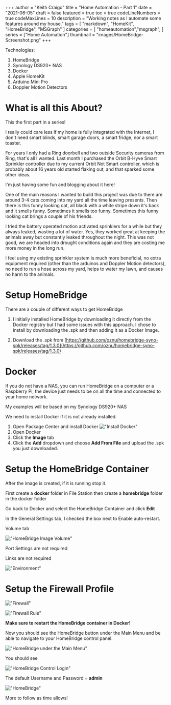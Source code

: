 +++
author = "Keith Craigo"
title = "Home Automation - Part 1"
date = "2021-06-05"
draft = false
featured = true
toc = true
codeLineNumbers = true
codeMaxLines = 10
description = "Working notes as I automate some features around my house."
tags = [
    "markdown",
    "HomeKit",
    "HomeBridge",
    "MSGraph"
]
categories = [
    "homeautomation","msgraph",
]
series = ["Home Automation"]
thumbnail = "images/HomeBridge-Screenshot.png"
+++

Technologies:

1. HomeBridge
2. Synology DS920+ NAS
3. Docker
3. Apple HomeKit
5. Arduino Mini Pro
6. Doppler Motion Detectors

# What is all this About?

This the first part in a series!

I really could care less if my home is fully integrated with the Internet, I don't need smart blinds, smart garage doors, a smart fridge, nor a smart toaster. 

For years I only had a Ring doorbell and two outside Security cameras from Ring, that's all I wanted. Last month I purchased the Orbit B-Hyve Smart Sprinkler controller due to my current Orbit Not Smart controller, which is probably about 16 years old started flaking out, and that sparked some other ideas.

I'm just having some fun and blogging about it here!

One of the main reasons I wanted to build this project was due to there are around 3-4 cats coming into my yard all the time leaving presents. Then there is this funny looking cat, all black with a white stripe down it's back and it smells funny. Sometimes it smells too funny. Sometimes this funny looking cat brings a couple of his friends. 

I tried the battery operated motion activated sprinklers for a while but they always leaked, wasting a lot of water. Yes, they worked great at keeping the animals away but constantly leaked throughout the night. This was not good, we are headed into drought conditions again and they are costing me more money in the long run.

I feel using my existing sprinkler system is much more beneficial, no extra equipment required (other than the arduinos and Doppler Motion detectors), no need to run a hose across my yard, helps to water my lawn, and causes no harm to the animals.

# Setup HomeBridge

There are a couple of different ways to get HomeBridge
1. I initially installed HomeBridge by downloading it directly from the Docker registry but I had some issues with this approach. I chose to install by downloading the .spk and then adding it as a Docker Image.

2. Download the .spk from [https://github.com/oznu/homebridge-syno-spk/releases/tag/1.3.0](https://github.com/oznu/homebridge-syno-spk/releases/tag/1.3.0)

# Docker
If you do not have a NAS, you can run HomeBridge on a computer or a Raspberry Pi, the device just needs to be on all the time and connected to your home network.

My examples will be based on my Synology DS920+ NAS 

We need to install Docker if it is not already installed.
1. Open Package Center and install Docker
!["Install Docker"](/images/tut/HomeKit/Docker-Install.png "Install Docker")
2. Open Docker 
3. Click the **Image** tab
4. Click the **Add** dropdown and choose **Add From File** and upload the .spk you just downloaded.

# Setup the HomeBridge Container

After the image is created, if it is running stop it.

First create a **docker** folder in File Station
then create a **homebridge** folder in the docker folder

Go back to Docker and select the HomeBridge Container and click **Edit**

In the General Settings tab, I checked the box next to Enable auto-restart.

Volume tab 

!["HomeBridge Image Volume"](/images/tut/HomeKit/Homebridge-Image-Volume.png "HomeBridge Image Volume")

Port Settings are not required

Links are not required

!["Environment"](/images/tut/HomeKit/Environment-Settings.png "Environment")

# Setup the Firewall Profile

!["Firewall"](/images/tut/HomeKit/Firewall.png "Firewall")

!["Firewall Rule"](/images/tut/HomeKit/Firewall-Rule.png "Firewall Rule")

**Make sure to restart the HomeBridge container in Docker!**

Now you should see the HomeBridge button under the Main Menu and be able to navigate to your HomeBridge control panel.

!["HomeBridge under the Main Menu"](/images/tut/HomeKit/HomeBridge-Link.png "HomeBridge under the Main Menu")

You should see 

!["HomeBridge Control Login"](/images/tut/HomeKit/HomeBridge-Control-Login.png "HomeBridge Control Login")

The default Username and Password = **admin**

!["HomeBridge"](/images/tut/HomeKit/HomeBridge-Screenshot.png "HomeBridge")

More to follow as time allows!

